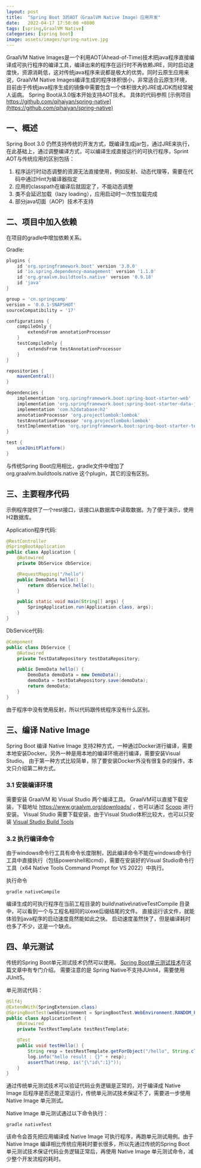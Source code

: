 ```yaml
---
layout: post
title:  "Spring Boot 3的AOT（GraalVM Native Image）应用开发"
date:   2022-04-17 17:50:00 +0800
tags: [spring,GraalVM Native]
categories: [spring boot]
image: assets/images/spring-native.jpg
---
```


GraalVM Native Images是一个利用AOT(Ahead-of-Time)技术把java程序直接编译成可执行程序的编译工具，编译出来的程序在运行时不再依赖JRE，同时启动速度快，资源消耗低，这对传统java程序来说都是极大的优势。同时云原生应用来说，GraalVM Native Images编译生成的程序体积很小，非常适合云原生环境，目前由于传统java程序生成的镜像中需要包含一个体积很大的JRE或JDK而经常被人诟病。
Spring Boot从3.0版本开始支持AOT技术。
具体的代码参照 [示例项目 https://github.com/qihaiyan/spring-native](https://github.com/qihaiyan/spring-native)

## 一、概述

Spring Boot 3.0 仍然支持传统的开发方式，既编译生成jar包，通过JRE来执行，在此基础上，通过调整编译方式，可以编译生成直接运行的可执行程序，Sprint AOT与传统应用的区别包括：

1. 程序运行时动态调整的资源无法直接使用，例如反射、动态代理等，需要在代码中通过Hint为编译器指定
2. 应用的classpath在编译后就固定了，不能动态调整
3. 类不会延迟加载（lazy loading），应用启动时一次性加载完成
4. 部分java切面（AOP）技术不支持

## 二、项目中加入依赖

在项目的gradle中增加依赖关系。

Gradle:

``` gradle
plugins {
    id 'org.springframework.boot' version '3.0.0'
    id 'io.spring.dependency-management' version '1.1.0'
    id 'org.graalvm.buildtools.native' version '0.9.18'
    id 'java'
}

group = 'cn.springcamp'
version = '0.0.1-SNAPSHOT'
sourceCompatibility = '17'

configurations {
    compileOnly {
        extendsFrom annotationProcessor
    }
    testCompileOnly {
        extendsFrom testAnnotationProcessor
    }
}

repositories {
    mavenCentral()
}

dependencies {
    implementation 'org.springframework.boot:spring-boot-starter-web'
    implementation 'org.springframework.boot:spring-boot-starter-data-jpa'
    implementation 'com.h2database:h2'
    annotationProcessor 'org.projectlombok:lombok'
    testAnnotationProcessor 'org.projectlombok:lombok'
    testImplementation 'org.springframework.boot:spring-boot-starter-test'
}

test {
    useJUnitPlatform()
}
```

与传统Spring Boot应用相比，gradle文件中增加了 org.graalvm.buildtools.native 这个plugin，其它的没有区别。

## 三、主要程序代码

示例程序提供了一个rest接口，该接口从数据库中读取数据。为了便于演示，使用H2数据库。

Application程序代码:

``` java
@RestController
@SpringBootApplication
public class Application {
    @Autowired
    private DbService dbService;

    @RequestMapping("/hello")
    public DemoData hello() {
        return dbService.hello();
    }

    public static void main(String[] args) {
        SpringApplication.run(Application.class, args);
    }
}
```

DbService代码:

``` java
@Component
public class DbService {
    @Autowired
    private TestDataRepository testDataRepository;

    public DemoData hello() {
        DemoData demoData = new DemoData();
        demoData = testDataRepository.save(demoData);
        return demoData;
    }
}
```

由于程序中没有使用反射，所以代码跟传统程序没有什么区别。

## 三、编译 Native Image

Spring Boot 编译 Native Image 支持2种方式，一种通过Docker进行编译，需要本地安装Docker。另外一种是用本地的编译环境进行编译，需要安装Visual Studio。
由于第一种方式比较简单，除了要安装Docker外没有很复杂的操作，本文只介绍第二种方式。

### 3.1 安装编译环境

需要安装 GraalVM 和 Visual Studio 两个编译工具。
GraalVM可以直接下载安装，下载地址 https://www.graalvm.org/downloads/ ，也可以通过 [Scoop](https://scoop.sh/) 进行安装。
Visual Studio 需要下载安装，由于Visual Studio体积比较大，也可以只安装 [Visual Studio Build Tools](https://aka.ms/vs/17/release/vs_BuildTools.exe)

### 3.2 执行编译命令

由于windows命令行工具有命令长度限制，因此编译命令不能在windows命令行工具中直接执行（包括powershell和cmd），需要在安装好的Visual Studio命令行工具（x64 Native Tools Command Prompt for VS 2022）中执行。

执行命令

```
gradle nativeCompile
```

编译生成的可执行程序在当前工程目录的 build\native\nativeTestCompile 目录中，可以看到一个与工程名相同的以exe后缀结尾的文件。
直接运行该文件，就能体验到java程序的启动速度竟然能如此之快。
启动速度虽然快了，但是编译耗时也多了不少，这是一个缺点。

## 四、单元测试

传统的Spring Boot单元测试技术仍然可以使用。 [Spring Boot单元测试技术](https://springcamp.cn/spring-boot-unit-test/)在这篇文章中有专门介绍。
需要注意的是 Spring Native不支持JUnit4，需要使用JUnit5。

单元测试代码：

``` java
@Slf4j
@ExtendWith(SpringExtension.class)
@SpringBootTest(webEnvironment = SpringBootTest.WebEnvironment.RANDOM_PORT)
public class ApplicationTest {
    @Autowired
    private TestRestTemplate testRestTemplate;

    @Test
    public void testHello() {
        String resp = testRestTemplate.getForObject("/hello", String.class);
        log.info("hello result : {}" + resp);
        assertThat(resp, is("{\"id\":1}"));
    }
}
```

通过传统单元测试技术可以验证代码业务逻辑是正常的，对于编译成 Native Image 后程序是否还能正常运行，传统单元测试技术保证不了，需要进一步使用 Native Image 单元测试。

Native Image 单元测试通过以下命令执行：

```
gradle nativeTest
```

该命令会首先把应用编译成 Native Image 可执行程序，再跑单元测试用例。由于  Native Image 编译相比传统应用耗时要长很多，所以先通过传统的Spring Boot单元测试技术保证代码业务逻辑正常后，再使用 Native Image 单元测试命令，减少整个开发流程的耗时。